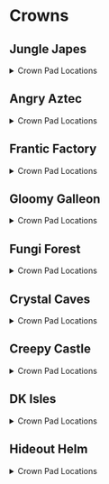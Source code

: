 # Crowns 

## Jungle Japes
<details>
<summary>Crown Pad Locations</summary>

| Map | Name | Logic |
| --- | ---- | ----- |
| Jungle Japes | Jungle Japes: Near Funky |  | 
| Jungle Japes | Jungle Japes: On Tree (Starting Area) |  | 
| Jungle Japes | Jungle Japes: Diddy Cavern |  | 
| Jungle Japes | Jungle Japes: Painting Hill | (l.handstand and l.islanky) or l.CanMoonkick() or ((l.phasewalk or l.generalclips) and (l.istiny or l.isdiddy)) | 
| Jungle Japes | Jungle Japes: Shellhive Island |  | 
| Jungle Japes | Jungle Japes: Near Stump |  | 
| Jungle Japes | Jungle Japes: Near Log |  | 
| Jungle Japes | Jungle Japes: Vine Pit |  | 
| Jungle Japes | Jungle Japes: Lanky Alcove Hill | (l.handstand and l.lanky) or (l.phasewalk and (l.isdiddy or l.istiny)) | 
| Jungle Japes | Jungle Japes: Fairy Pool |  | 
| Jungle Japes | Jungle Japes: Behind Lanky Hut |  | 
| Jungle Japes | Jungle Japes: Behind DK Hut |  | 
| Jungle Japes | Jungle Japes: Behind Storm Area Shop |  | 
| Jungle Japes | Jungle Japes: Minecart Alcove |  | 
| Jungle Japes | Jungle Japes: Near High Shop |  | 
| Jungle Japes | Jungle Japes: Near Kong Cage |  | 
| Jungle Japes | Jungle Japes: Near Cannon Platform |  | 
| Jungle Japes | Jungle Japes: In T&S Alcove |  | 
| Jungle Japes | Jungle Japes: Lower River |  | 
| Japes Under Ground | Jungle Japes - Underground: Behind Cannon |  | 
| Japes Under Ground | Jungle Japes - Underground: Near Vines |  | 
| Japes Lanky Cave | Jungle Japes - Painting Room: Near Peg |  | 
| Japes Mountain | Jungle Japes - Mountain: Near Entrance (Ground) |  | 
| Japes Mountain | Jungle Japes - Mountain: Near Entrance (High) |  | 
| Japes Mountain | Jungle Japes - Mountain: On Barrel |  | 
| Japes Mountain | Jungle Japes - Mountain: Near HiLo Machine | (l.charge or l.phasewalk) and l.diddy | 
| Japes Mountain | Jungle Japes - Mountain: Under Conveyor | (l.CanSlamSwitch(Levels.JungleJapes, 1) or l.phasewalk) and l.diddy | 
| Japes Tiny Hive | Jungle Japes - Shell: Main Room |  | 
| Japes Tiny Hive | Jungle Japes - Shell: 1st Room |  | 
| Japes Tiny Hive | Jungle Japes - Shell: 3rd Room | (l.CanSlamSwitch(Levels.JungleJapes, 1) or l.phasewalk) and l.tiny | 
</details>

## Angry Aztec
<details>
<summary>Crown Pad Locations</summary>

| Map | Name | Logic |
| --- | ---- | ----- |
| Aztec Tiny Temple | Angry Aztec - Tiny Temple: Vulture Room | l.CanSlamSwitch(Levels.AngryAztec, 1) and l.grape and l.islanky | 
| Aztec Tiny Temple | Angry Aztec - Tiny Temple: Starting Room (Low) |  | 
| Aztec Tiny Temple | Angry Aztec - Tiny Temple: Starting Room (High) | l.CanSlamSwitch(Levels.AngryAztec, 1) and l.diddy | 
| Aztec Tiny Temple | Angry Aztec - Tiny Temple: Kong Free Room |  | 
| Angry Aztec | Angry Aztec: Blueprint Room | l.phasewalk or (l.coconut and ((l.strongKong and l.isdonkey) or (l.twirl and l.istiny))) | 
| Angry Aztec | Angry Aztec: Oasis |  | 
| Angry Aztec | Angry Aztec: Behind Tiny Temple |  | 
| Angry Aztec | Angry Aztec: On Tiny Temple | (l.jetpack and l.diddy) or l.CanMoonkick() | 
| Angry Aztec | Angry Aztec: Near Oasis Shop |  | 
| Angry Aztec | Angry Aztec: Near Hunky Chunky Barrel |  | 
| Angry Aztec | Angry Aztec: Next to Chunky Cage (1) |  | 
| Angry Aztec | Angry Aztec: Next to Chunky Cage (2) |  | 
| Angry Aztec | Angry Aztec: Near Llama Temple (Left) |  | 
| Angry Aztec | Angry Aztec: Near Llama Temple (Right) |  | 
| Angry Aztec | Angry Aztec: On Llama Temple | (l.jetpack and l.diddy) or l.CanMoonkick() | 
| Angry Aztec | Angry Aztec: Near Sealed Quicksand Tunnel Shop |  | 
| Angry Aztec | Angry Aztec: On 5-Door Temple | (l.jetpack and l.diddy) or l.CanMoonkick() | 
| Angry Aztec | Angry Aztec: Near Sealed Quicksand Tunnel Exterior Warp |  | 
| Angry Aztec | Angry Aztec: Near Vulture Cage | l.vines or (l.jetpack and l.diddy)) | 
| Angry Aztec | Angry Aztec: Under Vulture Cage |  | 
| Angry Aztec | Angry Aztec: Near Gong Tower |  | 
| Angry Aztec | Angry Aztec: Sealed Quicksand Tunnel |  | 
| Aztec Donkey5DTemple | Angry Aztec - DK 5DT: Dead End | (l.coconut and l.isdonkey) or l.phasewalk | 
| Aztec Diddy5DTemple | Angry Aztec - Diddy 5DT: Dead End | (l.peanut and l.isdiddy) or l.phasewalk | 
| Aztec Lanky5DTemple | Angry Aztec - Lanky 5DT: Dead End | (l.grape and l.islanky) or l.phasewalk | 
| Aztec Lanky5DTemple | Angry Aztec - Lanky 5DT: Near Vanilla Balloon | (l.grape and l.islanky) or l.phasewalk | 
| Aztec Tiny5DTemple | Angry Aztec - Tiny 5DT: Dead End | (l.feather and l.istiny) or l.phasewalk | 
| Aztec Chunky5DTemple | Angry Aztec - Chunky 5DT: Path Split (1) | (l.pineapple and l.ischunky) or l.phasewalk | 
| Aztec Chunky5DTemple | Angry Aztec - Chunky 5DT: Path Split (2) | (l.pineapple and l.ischunky) or l.phasewalk | 
| Aztec Llama Temple | Angry Aztec - Llama Temple: Llama Right |  | 
| Aztec Llama Temple | Angry Aztec - Llama Temple: Llama Left |  | 
| Aztec Llama Temple | Angry Aztec - Llama Temple: Matching Room | (l.grape and l.lanky) or l.phasewalk | 
| Aztec Llama Temple | Angry Aztec - Llama Temple: Snoop Switch |  | 
| Aztec Llama Temple | Angry Aztec - Llama Temple: Lava Room |  | 
</details>

## Frantic Factory
<details>
<summary>Crown Pad Locations</summary>

| Map | Name | Logic |
| --- | ---- | ----- |
| Frantic Factory | Frantic Factory: Under R&D Grate (1) | l.grab and l.donkey, is_vanilla=True | 
| Frantic Factory | Frantic Factory: Foyer Carpet |  | 
| Frantic Factory | Frantic Factory: Foyer far left |  | 
| Frantic Factory | Frantic Factory: Near Hatch |  | 
| Frantic Factory | Frantic Factory: Hatch Pole Center |  | 
| Frantic Factory | Frantic Factory: Hatch Pole Bottom |  | 
| Frantic Factory | Frantic Factory: Production Room Lower Section |  | 
| Frantic Factory | Frantic Factory: Under High Conveyors |  | 
| Frantic Factory | Frantic Factory: Past Tiny Production Bonus | l.twirl and l.tiny) | 
| Frantic Factory | Frantic Factory: On Production outside box |  | 
| Frantic Factory | Frantic Factory: Storage Room Corner |  | 
| Frantic Factory | Frantic Factory: Cranky/Candy Room |  | 
| Frantic Factory | Frantic Factory: Dark Room | (l.punch and l.chunky) or l.phasewalk) | 
| Frantic Factory | Frantic Factory: Arcade Room Bench |  | 
| Frantic Factory | Frantic Factory: Snide's Room |  | 
| Frantic Factory | Frantic Factory: Right Corridor |  | 
| Frantic Factory | Frantic Factory: Number Game |  | 
| Frantic Factory | Frantic Factory: Under Block Tower Stairs |  | 
| Frantic Factory | Frantic Factory: Block Tower Lower Bonus |  | 
| Frantic Factory | Frantic Factory: Funky's Room |  | 
| Frantic Factory | Frantic Factory: Near Funky's |  | 
| Frantic Factory | Frantic Factory: Near Car Race | (l.mini and l.istiny) or l.phasewalk) | 
| Frantic Factory | Frantic Factory: Under R&D Grate (2) | (l.grab and l.donkey) or l.phasewalk or l.generalclips | 
| Factory Crusher | Frantic Factory - Crusher: Central Safehaven | (l.strongKong and l.isdonkey) or l.phasewalk or l.generalclips | 
| Factory Power Hut | Frantic Factory - Power Shed: Corner |  | 
</details>

## Gloomy Galleon
<details>
<summary>Crown Pad Locations</summary>

| Map | Name | Logic |
| --- | ---- | ----- |
| Gloomy Galleon | Gloomy Galleon: Under Cranky | (l.punch and l.chunky) or l.phasewalk | 
| Gloomy Galleon | Gloomy Galleon: Near Chest Cannon (1) |  | 
| Gloomy Galleon | Gloomy Galleon: Near Chest Cannon (2) |  | 
| Gloomy Galleon | Gloomy Galleon: Near Chest GB Tunnel |  | 
| Gloomy Galleon | Gloomy Galleon: Near Chest GB |  | 
| Gloomy Galleon | Gloomy Galleon: Left of Cranky |  | 
| Gloomy Galleon | Gloomy Galleon: Near Bridge Warp 3 |  | 
| Gloomy Galleon | Gloomy Galleon: On Lighthouse Platform (Rocketbarrel) |  | 
| Gloomy Galleon | Gloomy Galleon: On Lighthouse Platform (Baboon Blast) |  | 
| Gloomy Galleon | Gloomy Galleon: On Rocketbarrel platform |  | 
| Gloomy Galleon | Gloomy Galleon: Blueprint Alcove |  | 
| Gloomy Galleon | Gloomy Galleon: Behind Snide's |  | 
| Gloomy Galleon | Gloomy Galleon: On Gold Tower | (l.balloon and l.islanky and Events.WaterSwitch in l.Events) or l.CanMoonkick() | 
| Galleon Sick Bay | Gloomy Galleon - Seasick Ship: Left of Cannon |  | 
| Galleon Sick Bay | Gloomy Galleon - Seasick Ship: Right of Cannon |  | 
| Galleon Sick Bay | Gloomy Galleon - Seasick Ship: Behind Spinning Barrels | (l.punch and l.ischunky) or l.phasewalk | 
| Galleon Lighthouse | Gloomy Galleon - Lighthouse: Bottom Left |  | 
| Galleon Lighthouse | Gloomy Galleon - Lighthouse: Back Right |  | 
</details>

## Fungi Forest
<details>
<summary>Crown Pad Locations</summary>

| Map | Name | Logic |
| --- | ---- | ----- |
| Fungi Forest | Fungi Forest: Giant Mushroom High Ladder Platform | Events.Night in l.Events or l.advanced_platforming | 
| Fungi Forest | Fungi Forest: Near Well |  | 
| Fungi Forest | Fungi Forest: Behind Clock |  | 
| Fungi Forest | Fungi Forest: In front of Clock |  | 
| Fungi Forest | Fungi Forest: Near Blue Tunnel |  | 
| Fungi Forest | Fungi Forest: Near Snide's HQ |  | 
| Fungi Forest | Fungi Forest: Behind Diddy Barn |  | 
| Fungi Forest | Fungi Forest: Left of Diddy Barn |  | 
| Fungi Forest | Fungi Forest: Near Mill Tag |  | 
| Fungi Forest | Fungi Forest: Near Well Exit |  | 
| Fungi Forest | Fungi Forest: Near Winch |  | 
| Fungi Forest | Fungi Forest: Near Mill Punch Door |  | 
| Fungi Forest | Fungi Forest: En route to DK Barn |  | 
| Fungi Forest | Fungi Forest: Right of DK Barn |  | 
| Fungi Forest | Fungi Forest: Far Right of DK Barn |  | 
| Fungi Forest | Fungi Forest: Behind DK Barn |  | 
| Fungi Forest | Fungi Forest: Far Left of DK Barn |  | 
| Fungi Forest | Fungi Forest: Near DK Barn |  | 
| Fungi Forest | Fungi Forest: Near Funky's |  | 
| Fungi Forest | Fungi Forest: Near Beanstalk Area Entrance |  | 
| Fungi Forest | Fungi Forest: Near Beanstalk |  | 
| Fungi Forest | Fungi Forest: Near Beanstalk Mini Monkey |  | 
| Fungi Forest | Fungi Forest: Near Giant Mushroom |  | 
| Fungi Forest | Fungi Forest: Near Yellow Tunnel |  | 
| Fungi Forest | Fungi Forest: Near Cranky |  | 
| Fungi Forest | Fungi Forest: Near Lower Baboon Blast Ladder |  | 
| Fungi Forest | Fungi Forest: Above Upper Baboon Blast Ladder |  | 
| Fungi Forest | Fungi Forest: Highest Giant Mushroom Platform |  | 
| Fungi Forest | Fungi Forest: Behind Rabbit |  | 
| Fungi Forest | Fungi Forest: Under Owl Tree |  | 
| Fungi Forest | Fungi Forest: Near Owl Rocketbarrel (1) |  | 
| Fungi Forest | Fungi Forest: Near Owl Rocketbarrel (2) |  | 
| Fungi Forest | Fungi Forest: On Mill |  | 
| Forest Anthill | Fungi Forest - Anthill: Orange Platform |  | 
| Forest Winch Room | Fungi Forest - Winch Room: Opposite Entrance |  | 
| Forest Thornvine Barn | Fungi Forest - DK Barn: Near Entrance |  | 
| Forest Thornvine Barn | Fungi Forest - DK Barn: Near Ladder |  | 
| Forest Mill Front | Fungi Forest - Mill Front: Near Conveyor |  | 
| Forest Mill Front | Fungi Forest - Mill Front: Near Mini Monkey |  | 
| Forest Giant Mushroom | Fungi Forest - Giant Mushroom: Near Tiny Bonus |  | 
| Forest Giant Mushroom | Fungi Forest - Giant Mushroom: Near Gun Switches |  | 
| Forest Giant Mushroom | Fungi Forest - Giant Mushroom: Near Bottom Cannon |  | 
| Forest Giant Mushroom | Fungi Forest - Giant Mushroom: Near Night Door Vines |  | 
| Forest Giant Mushroom | Fungi Forest - Giant Mushroom: On Top Viney Platform |  | 
| Forest Mill Attic | Fungi Forest - Mill Attic: Near Box |  | 
| Forest Lanky Zingers Room | Fungi Forest - Mushroom Leap: Opposite Entrance |  | 
| Forest Lanky Mushrooms Room | Fungi Forest - Mushroom Slam: Opposite Entrance |  | 
| Forest Chunky Face Room | Fungi Forest - Face Puzzle: Near Puzzle |  | 
| Forest Mill Back | Fungi Forest - Mill Rear: Near Thatch |  | 
| Forest Spider | Fungi Forest - Spider: Opposite Entrance |  | 
</details>

## Crystal Caves
<details>
<summary>Crown Pad Locations</summary>

| Map | Name | Logic |
| --- | ---- | ----- |
| Crystal Caves | Crystal Caves: In Tiny Ice Shield | (l.monkeyport and l.mini and l.twirl and l.tiny) or l.CanPhaseswim() | 
| Crystal Caves | Crystal Caves: In Chunky Ice Shield | Events.CavesLargeBoulderButton in l.Events or l.CanPhaseswim() or l.generalclips | 
| Crystal Caves | Crystal Caves: On 5DI Pillar | (l.jetpack and l.isdiddy) or (l.twirl and l.istiny) | 
| Crystal Caves | Crystal Caves: In Hidden Bonus Room |  | 
| Crystal Caves | Crystal Caves: In Giant Boulder Room |  | 
| Crystal Caves | Crystal Caves: In front of Cranky |  | 
| Crystal Caves | Crystal Caves: Near Ice Castle Tag (1) |  | 
| Crystal Caves | Crystal Caves: Near Ice Castle Tag (2) |  | 
| Crystal Caves | Crystal Caves: Near Ice Castle Tag (3) |  | 
| Crystal Caves | Crystal Caves: On Ice Castle | (l.balloon and l.islanky) or (l.jetpack and l.isdiddy) or l.advanced_platforming | 
| Crystal Caves | Crystal Caves: Near Small Boulder |  | 
| Crystal Caves | Crystal Caves: Near Snide's HQ |  | 
| Crystal Caves | Crystal Caves: Under Small Boulder |  | 
| Crystal Caves | Crystal Caves: Near Gorilla Gone Room |  | 
| Crystal Caves | Crystal Caves: In Gorilla Gone Room | l.punch and l.chunky) | 
| Crystal Caves | Crystal Caves: Near Kasplat Spire |  | 
| Crystal Caves | Crystal Caves: Near Funky's |  | 
| Crystal Caves | Crystal Caves: Hidden Kasplat Room |  | 
| Crystal Caves | Crystal Caves: Near 1DC Headphones |  | 
| Crystal Caves | Crystal Caves: Near Rotating Room (1) |  | 
| Crystal Caves | Crystal Caves: Near Rotating Room (2) |  | 
| Crystal Caves | Crystal Caves: High Cabin Kasplat Platform |  | 
| Crystal Caves | Crystal Caves: Near Rotating Room Rocketbarrel |  | 
| Crystal Caves | Crystal Caves: Near Tiny 5DC |  | 
| Crystal Caves | Crystal Caves: Near Diddy Upper 5DC |  | 
| Caves Rotating Cabin | Crystal Caves - Rotating Room: Left Portion | l.Slam and l.isdonkey | 
| Caves Donkey Igloo | Crystal Caves - DK 5DI: Behind Maze |  | 
| Caves Lanky Igloo | Crystal Caves - Lanky 5DI: High Platform | l.balloon and l.islanky) | 
| Caves Tiny Igloo | Crystal Caves - Tiny 5DI: Opposite Entrance |  | 
| Caves Lanky Cabin | Crystal Caves - Lanky 1DC: Carpet |  | 
| Caves Diddy Upper Cabin | Crystal Caves - Diddy Upper 5DC: Right |  | 
| Caves Donkey Cabin | Crystal Caves - DK 5DC: Opposite Entrance |  | 
| Caves Tiny Cabin | Crystal Caves - Tiny Cabin: Interior |  | 
</details>

## Creepy Castle
<details>
<summary>Crown Pad Locations</summary>

| Map | Name | Logic |
| --- | ---- | ----- |
| Castle Greenhouse | Creepy Castle - Greenhouse: Center |  | 
| Castle Greenhouse | Creepy Castle - Greenhouse: Dead End (1) |  | 
| Castle Greenhouse | Creepy Castle - Greenhouse: Dead End (2) |  | 
| Castle Greenhouse | Creepy Castle - Greenhouse: GB Box |  | 
| Castle Greenhouse | Creepy Castle - Greenhouse: Dead End (3) |  | 
| Creepy Castle | Creepy Castle: Near Tree |  | 
| Creepy Castle | Creepy Castle: Near Crypt Entrance (1) |  | 
| Creepy Castle | Creepy Castle: Near Crypt Entrance (2) |  | 
| Creepy Castle | Creepy Castle: Near Crypt Entrance (3) |  | 
| Creepy Castle | Creepy Castle: Near Dungeon Tunnel Steps |  | 
| Creepy Castle | Creepy Castle: Near Dungeon Tunnel |  | 
| Creepy Castle | Creepy Castle: Near Kasplat Pole |  | 
| Creepy Castle | Creepy Castle: Near Lower Rocketbarrel |  | 
| Creepy Castle | Creepy Castle: Near Lower Tag Barrel |  | 
| Creepy Castle | Creepy Castle: Near Headphones |  | 
| Creepy Castle | Creepy Castle: Near Drawbridge Exit |  | 
| Creepy Castle | Creepy Castle: Near Cranky |  | 
| Creepy Castle | Creepy Castle: Near Shed |  | 
| Creepy Castle | Creepy Castle: Near Wind Tower (1) |  | 
| Creepy Castle | Creepy Castle: Near Snide's HQ |  | 
| Creepy Castle | Creepy Castle: On Wind Tower | l.jetpack and l.isdiddy) | 
| Castle Ballroom | Creepy Castle - Ballroom: Near Left Candle |  | 
| Castle Ballroom | Creepy Castle - Ballroom: Near Right Candle |  | 
| Castle Dungeon | Creepy Castle - Dungeon: Near Diddy Room Entrance |  | 
| Castle Dungeon | Creepy Castle - Dungeon: DK Dungeon Room | (l.CanSlamSwitch(Levels.CreepyCastle, 3) and l.donkey) or l.phasewalk | 
| Castle Shed | Creepy Castle - Shed: Near Entrance |  | 
| Castle Lower Cave | Creepy Castle - Crypt Hub: Lower Portion |  | 
| Castle Lower Cave | Creepy Castle - Crypt Hub: Behind Lanky Crypt |  | 
| Castle Lower Cave | Creepy Castle - Crypt Hub: Near Funky's |  | 
| Castle Crypt | Creepy Castle - Chunky Crypt: Near Coffin | (l.pineapple and l.ischunky) or l.phasewalk | 
| Castle Crypt | Creepy Castle - Diddy Crypt: Near Coffin | (l.peanut and l.isdiddy) or l.phasewalk | 
| Castle Mausoleum | Creepy Castle - Lanky Crypt: Lanky Tunnel |  | 
| Castle Upper Cave | Creepy Castle - Tunnel: Near Pit |  | 
| Castle Upper Cave | Creepy Castle - Tunnel: Near Candy's |  | 
| Castle Library | Creepy Castle - Library: Flying Book Room | (l.CanSlamSwitch(Levels.CreepyCastle, 3) and l.isdonkey and (l.strongKong or l.settings.damage_amount == DamageAmount.default)) or l.phasewalk | 
| Castle Museum | Creepy Castle - Museum: Near Race |  | 
| Castle Museum | Creepy Castle - Museum: Behind Pillar | (l.monkeyport and l.istiny) or l.phasewalk | 
| Castle Museum | Creepy Castle - Museum: Main Room |  | 
| Castle Trash Can | Creepy Castle - Trash Can: Near Cheese |  | 
| Castle Tree | Creepy Castle - Tree: Starting Room |  | 
</details>

## DK Isles
<details>
<summary>Crown Pad Locations</summary>

| Map | Name | Logic |
| --- | ---- | ----- |
| Isles Snide Room | DK Isles - Snide's Room: Under Rock | l.chunky and l.barrels | 
| Fungi Forest Lobby | DK Isles - Fungi Lobby: Gorilla Gone Box | ((l.coconut and l.peanut and l.grape and l.feather and l.pineapple and l.donkey and l.diddy and l.lanky and l.tiny) or l.phasewalk) and l.chunky and l.gorillaGone | 
| Isles | DK Isles: Fungi Platform |  | 
| Isles | DK Isles: Waterfall Platform | (Events.IslesDiddyBarrelSpawn in l.Events and l.jetpack and l.isdiddy) | 
| Isles | DK Isles: Near Caves Lobby Tree (1) |  | 
| Isles | DK Isles: Near K. Rool |  | 
| Isles | DK Isles: Near Fungi Cannon |  | 
| Isles | DK Isles: Near Caves Lobby Tree (2) |  | 
| Isles | DK Isles: Front of Aztec Building |  | 
| Isles | DK Isles: Near K. Lumsy |  | 
| Isles | DK Isles: Near Monkeyport (1) |  | 
| Isles | DK Isles: Near Monkeyport (2) |  | 
| Isles | DK Isles: Under DK Caged GB |  | 
| Isles | DK Isles: Behind Factory Lobby Entrance |  | 
| Isles | DK Isles: Right of Factory Lobby Entrance |  | 
| Isles | DK Isles: Behind Helm Lobby Entrance |  | 
| Isles | DK Isles: Left Kroc Isle Arm |  | 
| Isles | DK Isles: Right Kroc Isle Arm |  | 
| Isles | DK Isles: Fairy Isle |  | 
| Isles | DK Isles: Small Island |  | 
| Jungle Japes Lobby | DK Isles - Japes Lobby: Near Portal |  | 
| Angry Aztec Lobby | DK Isles - Aztec Lobby: In Front of Feather Door |  | 
| Angry Aztec Lobby | DK Isles - Aztec Lobby: Behind Feather Door | (l.feather and l.tiny) or l.phasewalk | 
| Frantic Factory Lobby | DK Isles - Factory Lobby: Near Lever |  | 
| Frantic Factory Lobby | DK Isles - Factory Lobby: Above Portal | ((l.grab and l.donkey) or (l.advanced_platforming and (l.isdiddy or l.istiny or l.ischunky))) | 
| Gloomy Galleon Lobby | DK Isles - Galleon Lobby: Right of Portal |  | 
| Gloomy Galleon Lobby | DK Isles - Galleon Lobby: Left of Portal |  | 
| Crystal Caves Lobby | DK Isles - Caves Lobby: Right of Portal |  | 
| Crystal Caves Lobby | DK Isles - Caves Lobby: High Platform | (l.jetpack and l.isdiddy) or l.CanMoonkick() | 
| Crystal Caves Lobby | DK Isles - Caves Lobby: Blueprint Room | (l.punch and l.chunky) or l.phasewalk or l.ledgeclip | 
| Creepy Castle Lobby | DK Isles - Castle Lobby: Right of Entrance |  | 
| Creepy Castle Lobby | DK Isles - Castle Lobby: Left of Portal |  | 
| Hideout Helm Lobby | DK Isles - Helm Lobby: Bonus Platform | (l.vines and l.gorillaGone and l.ischunky) or (l.advanced_platforming and l.istiny and l.twirl) | 
| Training Grounds | DK Isles - Training Grounds: Far Mountain |  | 
| Training Grounds | DK Isles - Training Grounds: Near Mountain | (l.twirl and l.istiny) or (l.advanced_platforming and l.isdonkey and l.settings.krusha_kong != Kongs.donkey) | 
| Training Grounds | DK Isles - Training Grounds: Rear Cave |  | 
| Training Grounds | DK Isles - Training Grounds: Banana Hoard | l.vines or l.CanMoonkick() | 
| Training Grounds | DK Isles - Training Grounds: Near Pool |  | 
| Banana Fairy Room | DK Isles - Fairy Island: Right of Queen |  | 
| Banana Fairy Room | DK Isles - Fairy Island: Behind Queen |  | 
| Banana Fairy Room | DK Isles - Fairy Island: Rareware Room | l.BananaFairies >= l.settings.rareware_gb_fairies and l.istiny | 
| KLumsy | DK Isles - K. Lumsy: Back Right |  | 
| KLumsy | DK Isles - K. Lumsy: Near Left |  | 
</details>

## Hideout Helm
<details>
<summary>Crown Pad Locations</summary>

| Map | Name | Logic |
| --- | ---- | ----- |
| Hideout Helm | Hideout Helm - Metal grate by Mini Monkey barrel | ( l.lanky and l.handstand and ((l.chunky and l.pineapple and l.vines) or l.phasewalk) and ( l.settings.helm_setting == HelmSetting.skip_all or ( Events.HelmDonkeyDone in l.Events and Events.HelmChunkyDone in l.Events and Events.HelmTinyDone in l.Events and Events.HelmLankyDone in l.Events and Events.HelmDiddyDone in l.Events ) ) ) | 
| Hideout Helm | Hideout Helm - Mini Monkey room right side | ( l.lanky and l.handstand and ((l.chunky and l.pineapple and l.vines) or l.phasewalk) and ( l.settings.helm_setting == HelmSetting.skip_all or ( Events.HelmDonkeyDone in l.Events and Events.HelmChunkyDone in l.Events and Events.HelmTinyDone in l.Events and Events.HelmLankyDone in l.Events and Events.HelmDiddyDone in l.Events ) ) ) | 
| Hideout Helm | Hideout Helm - Pineapple switch room in ammo alcove | ( l.lanky and l.handstand and l.settings.helm_setting == HelmSetting.skip_all or ( Events.HelmDonkeyDone in l.Events and Events.HelmChunkyDone in l.Events and Events.HelmTinyDone in l.Events and Events.HelmLankyDone in l.Events and Events.HelmDiddyDone in l.Events ) ) | 
| Hideout Helm | Hideout Helm - First room left of Tag barrel | ( l.settings.helm_setting == HelmSetting.skip_all or ( Events.HelmDonkeyDone in l.Events and Events.HelmChunkyDone in l.Events and Events.HelmTinyDone in l.Events and Events.HelmLankyDone in l.Events and Events.HelmDiddyDone in l.Events ) ) | 
| Hideout Helm | Hideout Helm - Top of Blast-o-Matic | ( l.jetpack and l.isdiddy and ( l.settings.helm_setting == HelmSetting.skip_all or ( Events.HelmDonkeyDone in l.Events and Events.HelmChunkyDone in l.Events and Events.HelmTinyDone in l.Events and Events.HelmLankyDone in l.Events and Events.HelmDiddyDone in l.Events ) ) ) | 
| Hideout Helm | Hideout Helm - Blast-o-Matic platform left side | ( l.settings.helm_setting == HelmSetting.skip_all or ( Events.HelmDonkeyDone in l.Events and Events.HelmChunkyDone in l.Events and Events.HelmTinyDone in l.Events and Events.HelmLankyDone in l.Events and Events.HelmDiddyDone in l.Events ) ) | 
| Hideout Helm | Hideout Helm - Blast-o-Matic platform right side | ( l.settings.helm_setting == HelmSetting.skip_all or ( Events.HelmDonkeyDone in l.Events and Events.HelmChunkyDone in l.Events and Events.HelmTinyDone in l.Events and Events.HelmLankyDone in l.Events and Events.HelmDiddyDone in l.Events ) ) | 
| Hideout Helm | Hideout Helm - Under K. Rool door | ( l.settings.helm_setting == HelmSetting.skip_all or ( Events.HelmDonkeyDone in l.Events and Events.HelmChunkyDone in l.Events and Events.HelmTinyDone in l.Events and Events.HelmLankyDone in l.Events and Events.HelmDiddyDone in l.Events ) ) | 
| Hideout Helm | Hideout Helm - Navigation room near terminals |  | 
| Hideout Helm | Hideout Helm - Navigation room near left window |  | 
| Hideout Helm | Hideout Helm - Navigation room near right window |  | 
| Hideout Helm | Hideout Helm - K. Rool room near kong faces | l.CrownDoorOpened() or l.generalclips | 
| Hideout Helm | Hideout Helm - K. Rool room in front of chair | l.CrownDoorOpened() or l.generalclips | 
</details>

